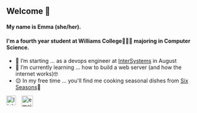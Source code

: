 ## Welcome 👋

<!--
**tree-hugger722/tree-hugger722** is a ✨ _special_ ✨ repository because its `README.md` (this file) appears on your GitHub profile.
-->
#### My name is Emma (she/her). 
#### I'm a fourth year student at Williams College💜🐮💛 majoring in Computer Science.

- 🔭 I’m starting ... as a devops engineer at [InterSystems](https://www.intersystems.com/) in August
- 🌱 I’m currently learning ... how to build a web server (and how the internet works)🤓
- 😌 In my free time ... you'll find me cooking seasonal dishes from [Six Seasons](https://www.joshuamcfadden.com/sixseasons)🍲

[<img align="left" alt="linkedin" width="25px" src="assets/linkedin.png" />](https://www.linkedin.com/in/emma-neil-538891177/)&nbsp;&nbsp;&nbsp;[<img alt="email" width="29px" src="assets/gmail.png" />](mailto:emmaneil722@gmail.com)

